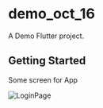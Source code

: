 # demo_oct_16

A Demo Flutter project.

## Getting Started
Some screen for App


![LoginPage](https://github.com/vdphuoc/demo1610/assets/147540628/6ae19cef-f659-443d-bcac-4fcfbb9fa44c)
